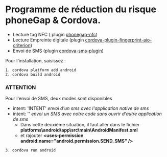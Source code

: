 # Programme de réduction du risque phoneGap & Cordova.
- Lecture tag NFC \( plugin [phonegap-nfc](https://www.npmjs.com/package/phonegap-nfc)\)
- Lecture Empreinte digitale \(plugin [cordova-plugin-fingerprint-aio-criterion](https://www.npmjs.com/package/cordova-plugin-fingerprint-aio-criterion)\)
- Envoi de SMS \(plugin [cordova-sms-plugin](https://www.npmjs.com/package/cordova-sms-plugin)\)

Pour l'installation, saisissez :
 ```
 1. cordova platform add android
 2. cordova build android
```
### ATTENTION 
Pour l'envoi de SMS, deux modes sont disponibles 
   - intent: 'INTENT'  *envoi d'un sms avec l'application native de sms*
   - intent: '' *envoi un SMS avec notre code sans ouvrir d'autre application de sms*
       - Dans cette deuxième situation, il faut  aller dans le fichier **platforms\android\app\src\main\AndroidManifest.xml** 
       - et rajouter  **\<uses-permission android:name="android.permission.SEND_SMS" />**
 ```
 3. cordova run android
```
